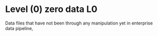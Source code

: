 # Level (0) zero data L0

Data files that have not been through any manipulation yet in enterprise data pipeline, 